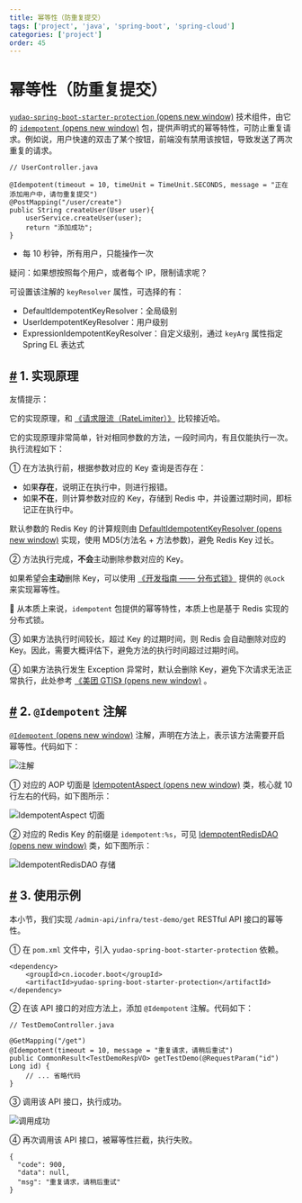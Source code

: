```yaml
---
title: 幂等性（防重复提交）
tags: ['project', 'java', 'spring-boot', 'spring-cloud']
categories: ['project']
order: 45
---
```

# 幂等性（防重复提交）

[`yudao-spring-boot-starter-protection`  (opens new window)](https://github.com/YunaiV/ruoyi-vue-pro/blob/master/yudao-framework/yudao-spring-boot-starter-protection/) 技术组件，由它的 [`idempotent`  (opens new window)](https://github.com/YunaiV/ruoyi-vue-pro/blob/master/yudao-framework/yudao-spring-boot-starter-protection/src/main/java/cn/iocoder/yudao/framework/idempotent/) 包，提供声明式的幂等特性，可防止重复请求。例如说，用户快速的双击了某个按钮，前端没有禁用该按钮，导致发送了两次重复的请求。

 
```
// UserController.java

@Idempotent(timeout = 10, timeUnit = TimeUnit.SECONDS, message = "正在添加用户中，请勿重复提交")
@PostMapping("/user/create")
public String createUser(User user){
    userService.createUser(user);
    return "添加成功";
}

```
* 每 10 秒钟，所有用户，只能操作一次

 疑问：如果想按照每个用户，或者每个 IP，限制请求呢？

 可设置该注解的 `keyResolver` 属性，可选择的有：

 * DefaultIdempotentKeyResolver：全局级别
* UserIdempotentKeyResolver：用户级别
* ExpressionIdempotentKeyResolver：自定义级别，通过 `keyArg` 属性指定 Spring EL 表达式
 ## [#](#_1-实现原理) 1. 实现原理

 友情提示：

 它的实现原理，和 [《请求限流（RateLimiter）》](/rate-limiter/) 比较接近哈。

 它的实现原理非常简单，针对相同参数的方法，一段时间内，有且仅能执行一次。执行流程如下：

 ① 在方法执行前，根据参数对应的 Key 查询是否存在：

 * 如果**存在**，说明正在执行中，则进行报错。
* 如果**不在**，则计算参数对应的 Key，存储到 Redis 中，并设置过期时间，即标记正在执行中。

 默认参数的 Redis Key 的计算规则由 [DefaultIdempotentKeyResolver  (opens new window)](https://github.com/YunaiV/ruoyi-vue-pro/blob/master/yudao-framework/yudao-spring-boot-starter-protection/src/main/java/cn/iocoder/yudao/framework/idempotent/core/keyresolver/impl/DefaultIdempotentKeyResolver.java) 实现，使用 MD5(方法名 + 方法参数)，避免 Redis Key 过长。

 ② 方法执行完成，**不会**主动删除参数对应的 Key。

 如果希望会**主动**删除 Key，可以使用 [《开发指南 —— 分布式锁》](/distributed-lock) 提供的 `@Lock` 来实现幂等性。

 🙂 从本质上来说，`idempotent` 包提供的幂等特性，本质上也是基于 Redis 实现的分布式锁。

 ③ 如果方法执行时间较长，超过 Key 的过期时间，则 Redis 会自动删除对应的 Key。因此，需要大概评估下，避免方法的执行时间超过过期时间。

 ④ 如果方法执行发生 Exception 异常时，默认会删除 Key，避免下次请求无法正常执行，此处参考 [《美团 GTIS》  (opens new window)](https://tech.meituan.com/2016/09/29/distributed-system-mutually-exclusive-idempotence-cerberus-gtis.html) 。

 ## [#](#_2-idempotent-注解) 2. `@Idempotent` 注解

 [`@Idempotent`  (opens new window)](https://github.com/YunaiV/ruoyi-vue-pro/blob/master/yudao-framework/yudao-spring-boot-starter-protection/src/main/java/cn/iocoder/yudao/framework/idempotent/core/annotation/Idempotent.java) 注解，声明在方法上，表示该方法需要开启幂等性。代码如下：

 ![ 注解](https://doc.iocoder.cn/img/%E5%90%8E%E7%AB%AF%E6%89%8B%E5%86%8C/%E5%B9%82%E7%AD%89%E6%80%A7/%E6%B3%A8%E8%A7%A3.png)

 ① 对应的 AOP 切面是 [IdempotentAspect  (opens new window)](https://github.com/YunaiV/ruoyi-vue-pro/blob/master/yudao-framework/yudao-spring-boot-starter-protection/src/main/java/cn/iocoder/yudao/framework/idempotent/core/aop/IdempotentAspect.java) 类，核心就 10 行左右的代码，如下图所示：

 ![IdempotentAspect 切面](https://doc.iocoder.cn/img/%E5%90%8E%E7%AB%AF%E6%89%8B%E5%86%8C/%E5%B9%82%E7%AD%89%E6%80%A7/IdempotentAspect.png)

 ② 对应的 Redis Key 的前缀是 `idempotent:%s`，可见 [IdempotentRedisDAO  (opens new window)](https://github.com/YunaiV/ruoyi-vue-pro/blob/master/yudao-framework/yudao-spring-boot-starter-protection/src/main/java/cn/iocoder/yudao/framework/idempotent/core/redis/IdempotentRedisDAO.java) 类，如下图所示：

 ![IdempotentRedisDAO 存储](https://doc.iocoder.cn/img/%E5%90%8E%E7%AB%AF%E6%89%8B%E5%86%8C/%E5%B9%82%E7%AD%89%E6%80%A7/IdempotentRedisDAO.png)

 ## [#](#_3-使用示例) 3. 使用示例

 本小节，我们实现 `/admin-api/infra/test-demo/get` RESTful API 接口的幂等性。

 ① 在 `pom.xml` 文件中，引入 `yudao-spring-boot-starter-protection` 依赖。

 
```
<dependency>
    <groupId>cn.iocoder.boot</groupId>
    <artifactId>yudao-spring-boot-starter-protection</artifactId>
</dependency>

```
② 在该 API 接口的对应方法上，添加 `@Idempotent` 注解。代码如下：

 
```
// TestDemoController.java

@GetMapping("/get")
@Idempotent(timeout = 10, message = "重复请求，请稍后重试")
public CommonResult<TestDemoRespVO> getTestDemo(@RequestParam("id") Long id) {
    // ... 省略代码
}

```
③ 调用该 API 接口，执行成功。

 ![调用成功](https://doc.iocoder.cn/img/%E5%90%8E%E7%AB%AF%E6%89%8B%E5%86%8C/%E5%B9%82%E7%AD%89%E6%80%A7/%E6%A1%88%E4%BE%8B.png)

 ④ 再次调用该 API 接口，被幂等性拦截，执行失败。

 
```
{
  "code": 900,
  "data": null,
  "msg": "重复请求，请稍后重试"
}

```
